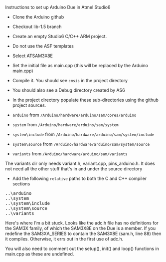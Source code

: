 Instructions to set up Arduino Due in Atmel Studio6

* Clone the Arduino github

* Checkout lib-1.5 branch 

* Create an empty Studio6 C/C++ ARM project.
 * Do not use the ASF templates
 * Select ATSAM3X8E
 * Set the initial file as main.cpp (this will be replaced by the Arduino main.cpp)
 * Compile it. You should see `cmsis` in the project directory
 * You should also see a Debug directory created by AS6

* In the project directory populate these sub-directories using the github project sources. 
 * `arduino` from `/Arduino/hardware/arduino/sam/cores/arduino`
 * `system` from `/Arduino/hardware/arduino/sam/system`
 * `system\include` from `/Arduino/hardware/arduino/sam/system/include` 
 * `system\source` from `/Arduino/hardware/arduino/sam/system/source`
 * `variants` from `/Arduino/hardware/arduino/sam/variants`

The variants dir only needs variant.h, variant.cpp, pins_arduino.h.  It does not need all the other stuff that's in and under the source directory

* Add the following `relative` paths to both the C and C++ compiler sections
<pre>
..\arduino
..\system
..\system\include
..\system\source
..\variants
</pre>

Here's where I'm a bit stuck. Looks like the adc.h file has no definitions for the SAM3X family, of which the SAM3X8E on the Due is a member. If you redefine the SAM3XA_SERIES to contain the SAM3X8E (sam.h, line 88) then it compiles. Otherwise, it errs out in the first use of adc.h.

You will also need to comment out the setup(), init() and loop() functions in main.cpp as these are undefined.